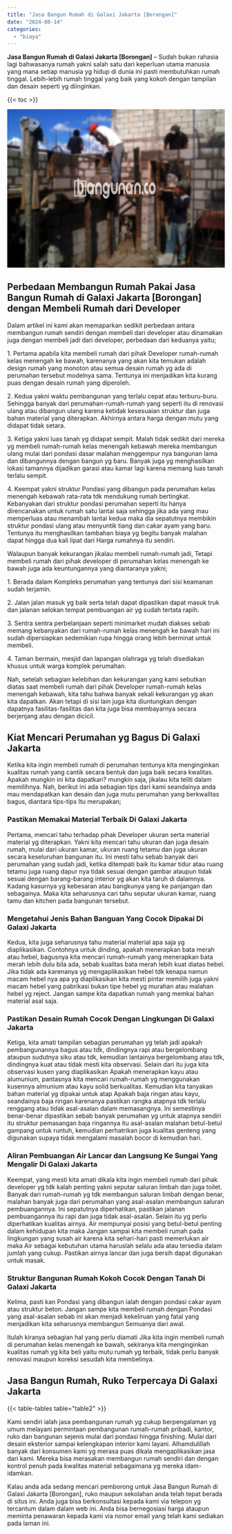 ```yaml
---
title: "Jasa Bangun Rumah di Galaxi Jakarta [Borongan]"
date: "2024-08-14"
categories: 
  - "biaya"
---
```


**Jasa Bangun Rumah di Galaxi Jakarta \[Borongan\]** – Sudah bukan rahasia lagi bahwasanya rumah yakni salah satu dari keperluan utama manusia yang mana setiap manusia yg hidup di dunia ini pasti membutuhkan rumah tinggal. Lebih-lebih rumah tinggal yang baik yang kokoh dengan tampilan dan desain seperti yg diinginkan.

{{< toc >}}

![Jasa Bangun Rumah di Galaxi Jakarta [Borongan]](/images/borong-bangunan-42.png)

## Perbedaan Membangun Rumah Pakai Jasa Bangun Rumah di Galaxi Jakarta \[Borongan\] dengan Membeli Rumah dari Developer

Dalam artikel ini kami akan memaparkan sedikit perbedaan antara membangun rumah sendiri dengan membeli dari developer atau dinamakan juga dengan membeli jadi dari developer, perbedaan dari keduanya yaitu;

1\. Pertama apabila kita membeli rumah dari pihak Developer rumah-rumah kelas menengah ke bawah, karenanya yang akan kita temukan adalah design rumah yang monoton atau semua desain rumah yg ada di perumahan tersebut modelnya sama. Tentunya ini menjadikan kita kurang puas dengan desain rumah yang diperoleh.

2\. Kedua yakni waktu pembangunan yang terlalu cepat atau terburu-buru. Sehingga banyak dari perumahan-rumah-rumah yang seperti itu di renovasi ulang atau dibangun ulang karena ketidak kesesuaian struktur dan juga bahan material yang diterapkan. Akhirnya antara harga dengan mutu yang didapat tidak setara.

3\. Ketiga yakni luas tanah yg didapat sempit. Malah tidak sedikit dari mereka yg membeli rumah-rumah kelas menengah kebawah mereka membangun ulang mulai dari pondasi dasar malahan menggempur nya bangunan lama dan dibangunnya dengan bangun yg baru. Banyak juga yg menghasilkan lokasi tamannya dijadikan garasi atau kamar lagi karena memang luas tanah terlalu sempit.

4\. Keempat yakni struktur Pondasi yang dibangun pada perumahan kelas menengah kebawah rata-rata tdk mendukung rumah bertingkat. Kebanyakan dari struktur pondasi perumahan seperti itu hanya direncanakan untuk rumah satu lantai saja sehingga jika ada yang mau memperluas atau menambah lantai kedua maka dia sepatutnya membikin struktur pondasi ulang atau menyuntik tiang dan cakar ayam yang baru. Tentunya itu menghasilkan tambahan biaya yg begitu banyak malahan dapat hingga dua kali lipat dari Harga rumahnya itu sendiri.

Walaupun banyak kekurangan jikalau membeli rumah-rumah jadi, Tetapi membeli rumah dari pihak developer di perumahan kelas menengah ke bawah juga ada keuntungannya yang diantaranya yakni;

1\. Berada dalam Kompleks perumahan yang tentunya dari sisi keamanan sudah terjamin.

2\. Jalan jalan masuk yg baik serta telah dapat dipastikan dapat masuk truk dan jalanan selokan tempat pembuangan air yg sudah tertata rapih.

3\. Sentra sentra perbelanjaan seperti minimarket mudah diakses sebab memang kebanyakan dari rumah-rumah kelas menengah ke bawah hari ini sudah dipersiapkan sedemikian rupa hingga orang lebih berminat untuk membeli.

4\. Taman bermain, mesjid dan lapangan olahraga yg telah disediakan khusus untuk warga komplek perumahan.

Nah, setelah sebagian kelebihan dan kekurangan yang kami sebutkan diatas saat membeli rumah dari pihak Developer rumah-rumah kelas menengah kebawah, kita tahu bahwa banyak sekali kekurangan yg akan kita dapatkan. Akan tetapi di sisi lain juga kita diuntungkan dengan dapatnya fasilitas-fasilitas dan kita juga bisa membayarnya secara berjenjang atau dengan dicicil.

## Kiat Mencari Perumahan yg Bagus Di Galaxi Jakarta

Ketika kita ingin membeli rumah di perumahan tentunya kita menginginkan kualitas rumah yang cantik secara bentuk dan juga baik secara kwalitas. Apakah mungkin ini kita dapatkan? mungkin saja, jikalau kita teliti dalam memilihnya. Nah, berikut ini ada sebagian tips dari kami seandainya anda mau mendapatkan kan desain dan juga mutu perumahan yang berkwalitas bagus, diantara tips-tips Itu merupakan;

### Pastikan Memakai Material Terbaik Di Galaxi Jakarta

Pertama, mencari tahu terhadap pihak Developer ukuran serta material material yg diterapkan. Yakni kita mencari tahu ukuran dan juga desain rumah, mulai dari ukuran kamar, ukuran ruang tetamu dan juga ukuran secara keseluruhan bangunan itu. Ini mesti tahu sebab banyak dari perumahan yang sudah jadi, ketika ditempati baik itu kamar tidur atau ruang tetamu juga ruang dapur nya tidak sesuai dengan gambar ataupun tidak sesuai dengan barang-barang interior yg akan kita taruh di dalamnya. Kadang kasurnya yg kebesaran atau bangkunya yang ke panjangan dan sebagainya. Maka kita seharusnya cari tahu seputar ukuran kamar, ruang tamu dan kitchen pada bangunan tersebut.

### Mengetahui Jenis Bahan Banguan Yang Cocok Dipakai Di Galaxi Jakarta

Kedua, kita juga seharusnya tahu material material apa saja yg diaplikasikan. Contohnya untuk dinding, apakah menerapkan bata merah atau hebel, bagusnya kita mencari rumah-rumah yang menerapkan bata merah lebih dulu bila ada, sebab kualitas bata merah lebih kuat diatas hebel. Jika tidak ada karenanya yg mengaplikasikan hebel tdk kenapa namun macam hebel nya apa yg diaplikasikan kita mesti pintar memilih juga yakni macam hebel yang pabrikasi bukan tipe hebel yg murahan atau malahan hebel yg reject. Jangan sampe kita dapatkan rumah yang memkai bahan material asal saja.

### Pastikan Desain Rumah Cocok Dengan Lingkungan Di Galaxi Jakarta

Ketiga, kita amati tampilan sebagian perumahan yg telah jadi apakah pembangunannya bagus atau tdk, dindingnya rapi atau bergelombang ataupun sudutnya siku atau tdk, kemudian lantainya bergelombang atau tdk, dindingnya kuat atau tidak mesti kita observasi. Selain dari itu juga kita observasi kusen yang diaplikasikan Apakah menerapkan kayu atau alumunium, pantasnya kita mencari rumah-rumah yg menggunakan kusennya almunium atau kayu solid berkualitas. Kemudian kita tanyakan bahan material yg dipakai untuk atap Apakah baja ringan atau kayu, seandainya baja ringan karenanya pastikan rangka atapnya tdk terlalu renggang atau tidak asal-asalan dalam memasangnya. Ini semestinya benar-benar dipastikan sebab banyak perumahan yg untuk atapnya sendiri itu struktur pemasangan baja ringannya itu asal-asalan malahan betul-betul gampang untuk runtuh, kemudian perhatrikan juga kualitas genteng yang digunakan supaya tidak mengalami masalah bocor di kemudian hari.

### Aliran Pembuangan Air Lancar dan Langsung Ke Sungai Yang Mengalir Di Galaxi Jakarta

Keempat, yang mesti kita amati dikala kita ingin membeli rumah dari pihak developer yg tdk kalah penting yakni seputar saluran limbah dan juga toilet. Banyak dari rumah-rumah yg tdk membangun saluran limbah dengan benar, malahan banyak juga dari perumahan yang asal-asalan membangun saluran pembuangannya. Ini sepatutnya diperhatikan, pastikan jalanan pembuangannya itu rapi dan juga tidak asal-asalan. Selain itu yg perlu diperhatikan kualitas airnya. Air mempunyai posisi yang betul-betul penting dalam kehidupan kita maka Jangan sampai kita membeli rumah pada lingkungan yang susah air karena kita sehari-hari pasti memerlukan air maka Air sebagai kebutuhan utama haruslah selalu ada atau tersedia dalam jumlah yang cukup. Pastikan airnya lancar dan juga bersih dapat digunakan untuk masak.

### Struktur Bangunan Rumah Kokoh Cocok Dengan Tanah Di Galaxi Jakarta

Kelima, pasti kan Pondasi yang dibangun ialah dengan pondasi cakar ayam atau struktur beton. Jangan sampe kita membeli rumah dengan Pondasi yang asal-asalan sebab ini akan menjadi kekeliruan yang fatal yang menjadikan kita seharusnya membangun Semuanya dari awal.

Itulah kiranya sebagian hal yang perlu diamati Jika kita ingin membeli rumah di perumahan kelas menengah ke bawah, sekiranya kita menginginkan kualitas rumah yg kita beli yaitu mutu rumah yg terbaik, tidak perlu banyak renovasi maupun koreksi sesudah kita membelinya.

## Jasa Bangun Rumah, Ruko Terpercaya Di Galaxi Jakarta

{{< table-tables table="table2" >}}

Kami sendiri ialah jasa pembangunan rumah yg cukup berpengalaman yg umum melayani permintaan pembangunan rumah-rumah pribadi, kantor, ruko dan bangunan sejenis mulai dari pondasi hingga finishing. Mulai dari desain eksterior sampai kelengkapan interior kami layani. Alhamdulillah banyak dari konsumen kami yg merasa puas dikala mengaplikasikan jasa dari kami. Mereka bisa merasakan membangun rumah sendiri dan dengan kontrol penuh pada kwalitas material sebagaimana yg mereka idam-idamkan.

Kalau anda ada sedang mencari pemborong untuk Jasa Bangun Rumah di Galaxi Jakarta \[Borongan\], ruko maupun sekolahan anda telah tepat berada di situs ini. Anda juga bisa berkonsultasi kepada kami via telepon yg tercantum dalam dalam web ini. Anda bisa bernegosiasi harga ataupun meminta penawaran kepada kami via nomor email yang telah kami sediakan pada laman ini.
